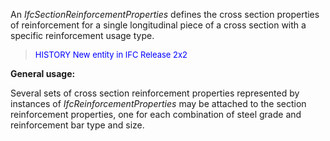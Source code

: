 An _IfcSectionReinforcementProperties_ defines the cross section properties of reinforcement for a single longitudinal piece of a cross section with a specific reinforcement usage type.

> <font color="#0000FF" size="-1"> HISTORY New entity in IFC
		Release 2x2 </font>

**General usage:**

Several sets of cross section reinforcement properties represented by instances of _IfcReinforcementProperties_ may be attached to the section reinforcement properties, one for each combination of steel grade and reinforcement bar type and size.